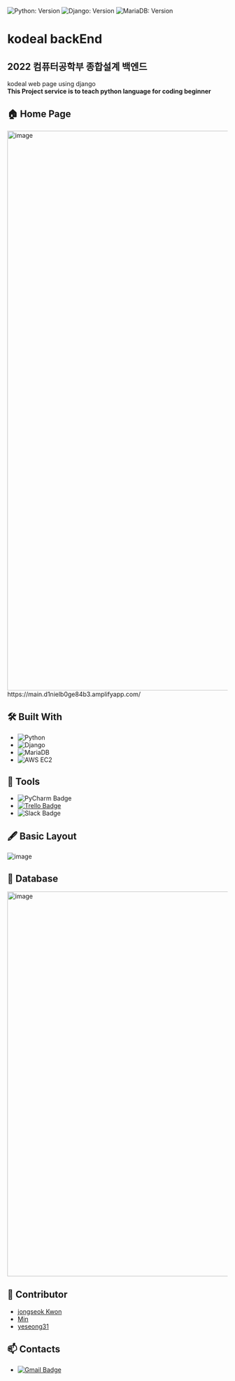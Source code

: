 ![Python: Version](https://img.shields.io/badge/python-3.9.9-blue)
![Django: Version](https://img.shields.io/badge/Django-3.1.14-blue)
![MariaDB: Version](https://img.shields.io/badge/MariaDB-10.3.32-blue)

# kodeal backEnd
## 2022 컴퓨터공학부 종합설계 백엔드

kodeal web page using django<br/>
<b>This Project service is to teach python language for coding beginner</b>

## 🏠 Home Page
<img width="1280" alt="image" src="https://user-images.githubusercontent.com/66625672/155848647-4f63609e-8ed2-4e59-9dd6-77ef10ba631e.png">
https://main.d1nielb0ge84b3.amplifyapp.com/

## 🛠️ Built With
* ![Python](https://img.shields.io/badge/Python-3776AB.svg?style=flat-square&logo=Python&logoColor=white)
* ![Django](https://img.shields.io/badge/Django-092E20.svg?style=flat-square&logo=Django&logoColor=white)
* ![MariaDB](https://img.shields.io/badge/MariaDB-003545.svg?style=flat-square&logo=MariaDB&logoColor=white)
* ![AWS EC2](https://img.shields.io/badge/-EC2-000000?style=flat-square&logo=amazon-aws&logoColor=white)  
  
</details>

## 🔧 Tools
* ![PyCharm Badge](https://img.shields.io/badge/PyCharm-000000.svg?style=flat-square&logo=PyCharm&logoColor=white) 
* [![Trello Badge](https://img.shields.io/badge/Trello-0052cc?style=flat-square&logo=Trello&logoColor=white&link=https://trello.com/b/mrg8i2EQ/roadmap/)](https://trello.com/b/mrg8i2EQ/roadmap/)
* ![Slack Badge](https://img.shields.io/badge/Slack-4a154b.svg?style=flat-square&logo=Slack&logoColor=white) 

## 🖋️ Basic Layout
![image](https://user-images.githubusercontent.com/66625672/147870771-0853ea7c-57bd-48f9-b2a1-71ee739e7e36.png)

## 💾 Database
<img width="880" alt="image" src="https://user-images.githubusercontent.com/66625672/155727540-cd3a03b9-b959-4bb5-9601-92127200b75c.png">

## 🙋 Contributor
* [jongseok Kwon](https://github.com/himJJong) <br>
* [Min](https://github.com/Proals) <br>
* [yeseong31](https://github.com/yeseong31) <br>

## 📫 Contacts
* [![Gmail Badge](https://img.shields.io/badge/Gmail-d14836?style=flat-square&logo=Gmail&logoColor=white&link=mailto:kodealtest@gmail.com)](mailto:kodealtest@gmail.com)
